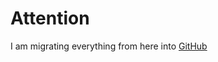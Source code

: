 # Attention #
I am migrating everything from here into [GitHub](http://github.com/dominicbarnes/jWizard)